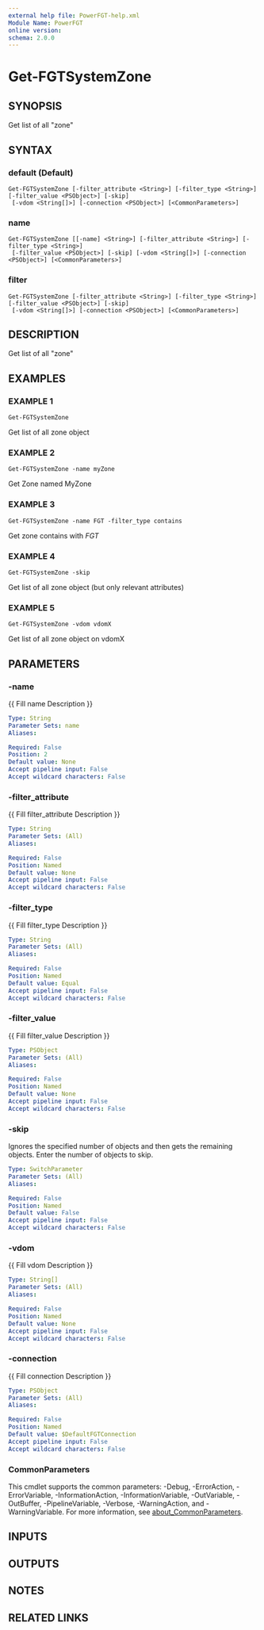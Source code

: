 ```yaml
---
external help file: PowerFGT-help.xml
Module Name: PowerFGT
online version:
schema: 2.0.0
---
```


# Get-FGTSystemZone

## SYNOPSIS
Get list of all "zone"

## SYNTAX

### default (Default)
```
Get-FGTSystemZone [-filter_attribute <String>] [-filter_type <String>] [-filter_value <PSObject>] [-skip]
 [-vdom <String[]>] [-connection <PSObject>] [<CommonParameters>]
```

### name
```
Get-FGTSystemZone [[-name] <String>] [-filter_attribute <String>] [-filter_type <String>]
 [-filter_value <PSObject>] [-skip] [-vdom <String[]>] [-connection <PSObject>] [<CommonParameters>]
```

### filter
```
Get-FGTSystemZone [-filter_attribute <String>] [-filter_type <String>] [-filter_value <PSObject>] [-skip]
 [-vdom <String[]>] [-connection <PSObject>] [<CommonParameters>]
```

## DESCRIPTION
Get list of all "zone"

## EXAMPLES

### EXAMPLE 1
```
Get-FGTSystemZone
```

Get list of all zone object

### EXAMPLE 2
```
Get-FGTSystemZone -name myZone
```

Get Zone named MyZone

### EXAMPLE 3
```
Get-FGTSystemZone -name FGT -filter_type contains
```

Get zone contains with *FGT*

### EXAMPLE 4
```
Get-FGTSystemZone -skip
```

Get list of all zone object (but only relevant attributes)

### EXAMPLE 5
```
Get-FGTSystemZone -vdom vdomX
```

Get list of all zone object on vdomX

## PARAMETERS

### -name
{{ Fill name Description }}

```yaml
Type: String
Parameter Sets: name
Aliases:

Required: False
Position: 2
Default value: None
Accept pipeline input: False
Accept wildcard characters: False
```

### -filter_attribute
{{ Fill filter_attribute Description }}

```yaml
Type: String
Parameter Sets: (All)
Aliases:

Required: False
Position: Named
Default value: None
Accept pipeline input: False
Accept wildcard characters: False
```

### -filter_type
{{ Fill filter_type Description }}

```yaml
Type: String
Parameter Sets: (All)
Aliases:

Required: False
Position: Named
Default value: Equal
Accept pipeline input: False
Accept wildcard characters: False
```

### -filter_value
{{ Fill filter_value Description }}

```yaml
Type: PSObject
Parameter Sets: (All)
Aliases:

Required: False
Position: Named
Default value: None
Accept pipeline input: False
Accept wildcard characters: False
```

### -skip
Ignores the specified number of objects and then gets the remaining objects.
Enter the number of objects to skip.

```yaml
Type: SwitchParameter
Parameter Sets: (All)
Aliases:

Required: False
Position: Named
Default value: False
Accept pipeline input: False
Accept wildcard characters: False
```

### -vdom
{{ Fill vdom Description }}

```yaml
Type: String[]
Parameter Sets: (All)
Aliases:

Required: False
Position: Named
Default value: None
Accept pipeline input: False
Accept wildcard characters: False
```

### -connection
{{ Fill connection Description }}

```yaml
Type: PSObject
Parameter Sets: (All)
Aliases:

Required: False
Position: Named
Default value: $DefaultFGTConnection
Accept pipeline input: False
Accept wildcard characters: False
```

### CommonParameters
This cmdlet supports the common parameters: -Debug, -ErrorAction, -ErrorVariable, -InformationAction, -InformationVariable, -OutVariable, -OutBuffer, -PipelineVariable, -Verbose, -WarningAction, and -WarningVariable. For more information, see [about_CommonParameters](http://go.microsoft.com/fwlink/?LinkID=113216).

## INPUTS

## OUTPUTS

## NOTES

## RELATED LINKS
